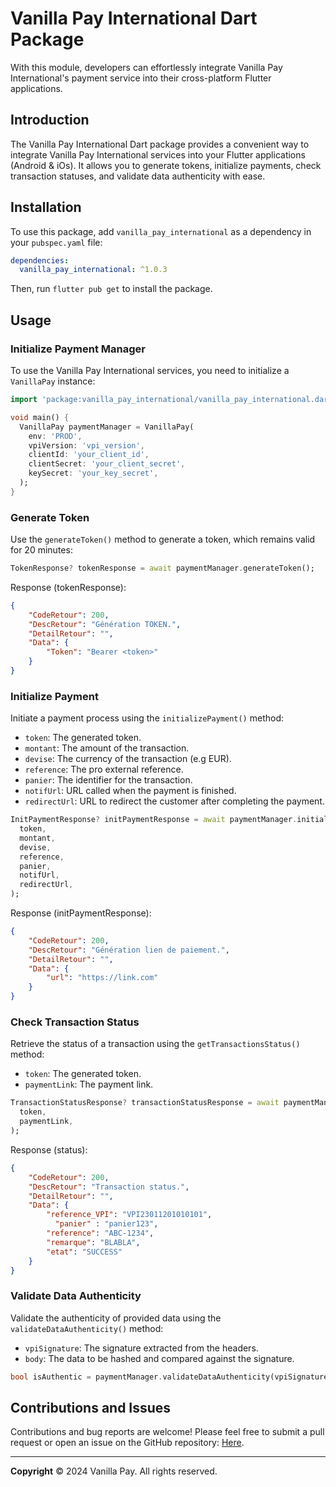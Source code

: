 # Vanilla Pay International Dart Package

With this module, developers can effortlessly integrate Vanilla Pay International's payment service into their cross-platform Flutter applications.

## Introduction

The Vanilla Pay International Dart package provides a convenient way to integrate Vanilla Pay International services into your Flutter applications (Android & iOs). It allows you to generate tokens, initialize payments, check transaction statuses, and validate data authenticity with ease.

## Installation

To use this package, add `vanilla_pay_international` as a dependency in your `pubspec.yaml` file:

```yaml
dependencies:
  vanilla_pay_international: ^1.0.3
```

Then, run `flutter pub get` to install the package.

## Usage

### Initialize Payment Manager

To use the Vanilla Pay International services, you need to initialize a `VanillaPay` instance:

```dart
import 'package:vanilla_pay_international/vanilla_pay_international.dart';

void main() {
  VanillaPay paymentManager = VanillaPay(
    env: 'PROD',
    vpiVersion: 'vpi_version',
    clientId: 'your_client_id',
    clientSecret: 'your_client_secret',
    keySecret: 'your_key_secret',
  );
}
```

### Generate Token
Use the `generateToken()` method to generate a token, which remains valid for 20 minutes:
```dart
TokenResponse? tokenResponse = await paymentManager.generateToken();
```

Response (tokenResponse):
```json
{
    "CodeRetour": 200,
    "DescRetour": "Génération TOKEN.",
    "DetailRetour": "",
    "Data": {
    	"Token": "Bearer <token>"
 	}
}
```
### Initialize Payment

Initiate a payment process using the `initializePayment()` method:

- `token`: The generated token.
- `montant`: The amount of the transaction.
- `devise`: The currency of the transaction (e.g EUR).
- `reference`: The pro external reference.
- `panier`: The identifier for the transaction.
- `notifUrl`: URL called when the payment is finished.
- `redirectUrl`: URL to redirect the customer after completing the payment.



```dart
InitPaymentResponse? initPaymentResponse = await paymentManager.initializePayment(
  token,
  montant,
  devise,
  reference,
  panier,
  notifUrl,
  redirectUrl,
);
```

Response (initPaymentResponse):
```json
{
    "CodeRetour": 200,
    "DescRetour": "Génération lien de paiement.",
    "DetailRetour": "",
    "Data": {
        "url": "https://link.com"
    }
}
```

### Check Transaction Status

Retrieve the status of a transaction using the `getTransactionsStatus()` method:

- `token`: The generated token.
- `paymentLink`: The payment link.


```dart
TransactionStatusResponse? transactionStatusResponse = await paymentManager.checkTransactionStatus(
  token,
  paymentLink,
);
```

Response (status):
```json
{
    "CodeRetour": 200,
    "DescRetour": "Transaction status.",
    "DetailRetour": "",
    "Data": {
        "reference_VPI": "VPI23011201010101",
	      "panier" : "panier123",
        "reference": "ABC-1234",
        "remarque": "BLABLA",
        "etat": "SUCCESS"
    }
}
```

### Validate Data Authenticity

Validate the authenticity of provided data using the `validateDataAuthenticity()` method:

- `vpiSignature`: The signature extracted from the headers.
- `body`: The data to be hashed and compared against the signature.


```dart
bool isAuthentic = paymentManager.validateDataAuthenticity(vpiSignature, body);
```

## Contributions and Issues

Contributions and bug reports are welcome! Please feel free to submit a pull request or open an issue on the GitHub repository: [Here](https://github.com/Rohan29-AN/vanilla_pay_dart.git).

---
**Copyright**   © 2024  Vanilla Pay. All rights reserved.  